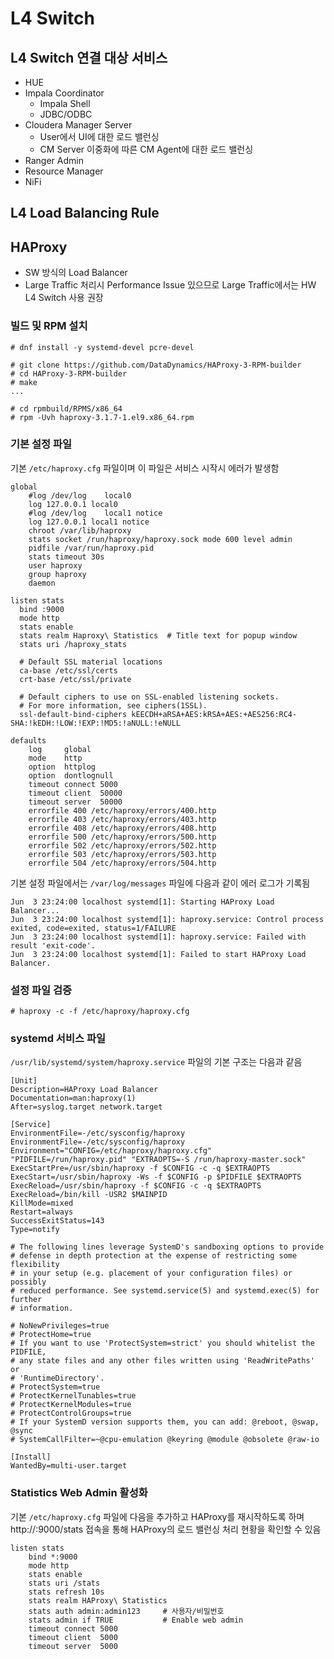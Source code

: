 # L4 Switch

## L4 Switch 연결 대상 서비스

* HUE
* Impala Coordinator
  * Impala Shell
  * JDBC/ODBC
* Cloudera Manager Server
  * User에서 UI에 대한 로드 밸런싱
  * CM Server 이중화에 따른 CM Agent에 대한 로드 밸런싱
* Ranger Admin
* Resource Manager
* NiFi

## L4 Load Balancing Rule

## HAProxy

* SW 방식의 Load Balancer
* Large Traffic 처리시 Performance Issue 있으므로 Large Traffic에서는 HW L4 Switch 사용 권장

### 빌드 및 RPM 설치

```
# dnf install -y systemd-devel pcre-devel

# git clone https://github.com/DataDynamics/HAProxy-3-RPM-builder
# cd HAProxy-3-RPM-builder
# make
...

# cd rpmbuild/RPMS/x86_64
# rpm -Uvh haproxy-3.1.7-1.el9.x86_64.rpm
```

### 기본 설정 파일

기본 `/etc/haproxy.cfg` 파일이며 이 파일은 서비스 시작시 에러가 발생함

```
global
    #log /dev/log    local0
    log 127.0.0.1 local0
    #log /dev/log    local1 notice
    log 127.0.0.1 local1 notice
    chroot /var/lib/haproxy
    stats socket /run/haproxy/haproxy.sock mode 600 level admin
    pidfile /var/run/haproxy.pid
    stats timeout 30s
    user haproxy
    group haproxy
    daemon
    
listen stats
  bind :9000
  mode http
  stats enable
  stats realm Haproxy\ Statistics  # Title text for popup window
  stats uri /haproxy_stats

  # Default SSL material locations
  ca-base /etc/ssl/certs
  crt-base /etc/ssl/private

  # Default ciphers to use on SSL-enabled listening sockets.
  # For more information, see ciphers(1SSL).
  ssl-default-bind-ciphers kEECDH+aRSA+AES:kRSA+AES:+AES256:RC4-SHA:!kEDH:!LOW:!EXP:!MD5:!aNULL:!eNULL

defaults
    log     global
    mode    http
    option  httplog
    option  dontlognull
    timeout connect 5000
    timeout client  50000
    timeout server  50000
    errorfile 400 /etc/haproxy/errors/400.http
    errorfile 403 /etc/haproxy/errors/403.http
    errorfile 408 /etc/haproxy/errors/408.http
    errorfile 500 /etc/haproxy/errors/500.http
    errorfile 502 /etc/haproxy/errors/502.http
    errorfile 503 /etc/haproxy/errors/503.http
    errorfile 504 /etc/haproxy/errors/504.http
```

기본 설정 파일에서는 `/var/log/messages` 파일에 다음과 같이 에러 로그가 기록됨

```
Jun  3 23:24:00 localhost systemd[1]: Starting HAProxy Load Balancer...
Jun  3 23:24:00 localhost systemd[1]: haproxy.service: Control process exited, code=exited, status=1/FAILURE
Jun  3 23:24:00 localhost systemd[1]: haproxy.service: Failed with result 'exit-code'.
Jun  3 23:24:00 localhost systemd[1]: Failed to start HAProxy Load Balancer.
```

### 설정 파일 검증

```
# haproxy -c -f /etc/haproxy/haproxy.cfg
```

### systemd 서비스 파일

`/usr/lib/systemd/system/haproxy.service` 파일의 기본 구조는 다음과 같음

```
[Unit]
Description=HAProxy Load Balancer
Documentation=man:haproxy(1)
After=syslog.target network.target

[Service]
EnvironmentFile=-/etc/sysconfig/haproxy
EnvironmentFile=-/etc/sysconfig/haproxy
Environment="CONFIG=/etc/haproxy/haproxy.cfg" "PIDFILE=/run/haproxy.pid" "EXTRAOPTS=-S /run/haproxy-master.sock"
ExecStartPre=/usr/sbin/haproxy -f $CONFIG -c -q $EXTRAOPTS
ExecStart=/usr/sbin/haproxy -Ws -f $CONFIG -p $PIDFILE $EXTRAOPTS
ExecReload=/usr/sbin/haproxy -f $CONFIG -c -q $EXTRAOPTS
ExecReload=/bin/kill -USR2 $MAINPID
KillMode=mixed
Restart=always
SuccessExitStatus=143
Type=notify

# The following lines leverage SystemD's sandboxing options to provide
# defense in depth protection at the expense of restricting some flexibility
# in your setup (e.g. placement of your configuration files) or possibly
# reduced performance. See systemd.service(5) and systemd.exec(5) for further
# information.

# NoNewPrivileges=true
# ProtectHome=true
# If you want to use 'ProtectSystem=strict' you should whitelist the PIDFILE,
# any state files and any other files written using 'ReadWritePaths' or
# 'RuntimeDirectory'.
# ProtectSystem=true
# ProtectKernelTunables=true
# ProtectKernelModules=true
# ProtectControlGroups=true
# If your SystemD version supports them, you can add: @reboot, @swap, @sync
# SystemCallFilter=~@cpu-emulation @keyring @module @obsolete @raw-io

[Install]
WantedBy=multi-user.target
```

### Statistics Web Admin 활성화

기본 `/etc/haproxy.cfg` 파일에 다음을 추가하고 HAProxy를 재시작하도록 하며 http://<haproxy-ip>:9000/stats 접속을 통해 HAProxy의 로드 밸런싱 처리 현황을 확인할 수 있음

```
listen stats
    bind *:9000
    mode http
    stats enable
    stats uri /stats
    stats refresh 10s
    stats realm HAProxy\ Statistics
    stats auth admin:admin123     # 사용자/비밀번호
    stats admin if TRUE           # Enable web admin
    timeout connect 5000
    timeout client  5000
    timeout server  5000
```
